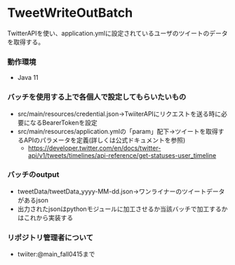 # TweetWriteOutBatch
TwitterAPIを使い、application.ymlに設定されているユーザのツイートのデータを取得する。

### 動作環境
- Java 11

### バッチを使用する上で各個人で設定してもらいたいもの
- src/main/resources/credential.json→TwiiterAPIにリクエストを送る時に必要になるBearerTokenを設定
- src/main/resources/application.ymlの「param」配下→ツイートを取得するAPIのパラメータを定義(詳しくは公式ドキュメントを参照)
  - https://developer.twitter.com/en/docs/twitter-api/v1/tweets/timelines/api-reference/get-statuses-user_timeline

### バッチのoutput
- tweetData/tweetData_yyyy-MM-dd.json→ワンライナーのツイートデータがあるjson
- 出力されたjsonはpythonモジュールに加工させるか当該バッチで加工するかはこれから実装する

### リポジトリ管理者について
- twiiter:@main_fall0415まで

